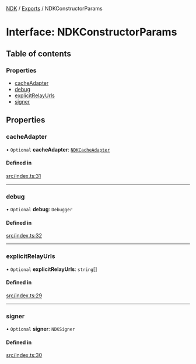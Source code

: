 [NDK](../README.md) / [Exports](../modules.md) / NDKConstructorParams

# Interface: NDKConstructorParams

## Table of contents

### Properties

- [cacheAdapter](NDKConstructorParams.md#cacheadapter)
- [debug](NDKConstructorParams.md#debug)
- [explicitRelayUrls](NDKConstructorParams.md#explicitrelayurls)
- [signer](NDKConstructorParams.md#signer)

## Properties

### cacheAdapter

• `Optional` **cacheAdapter**: [`NDKCacheAdapter`](NDKCacheAdapter.md)

#### Defined in

[src/index.ts:31](https://github.com/nostr-dev-kit/ndk/blob/bdedd0e/src/index.ts#L31)

___

### debug

• `Optional` **debug**: `Debugger`

#### Defined in

[src/index.ts:32](https://github.com/nostr-dev-kit/ndk/blob/bdedd0e/src/index.ts#L32)

___

### explicitRelayUrls

• `Optional` **explicitRelayUrls**: `string`[]

#### Defined in

[src/index.ts:29](https://github.com/nostr-dev-kit/ndk/blob/bdedd0e/src/index.ts#L29)

___

### signer

• `Optional` **signer**: `NDKSigner`

#### Defined in

[src/index.ts:30](https://github.com/nostr-dev-kit/ndk/blob/bdedd0e/src/index.ts#L30)
